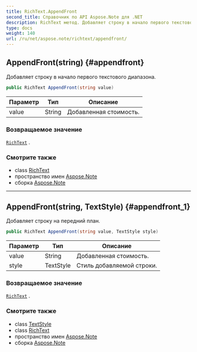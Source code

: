 ```yaml
---
title: RichText.AppendFront
second_title: Справочник по API Aspose.Note для .NET
description: RichText метод. Добавляет строку в начало первого текстового диапазона.
type: docs
weight: 140
url: /ru/net/aspose.note/richtext/appendfront/
---
```

## AppendFront(string) {#appendfront}

Добавляет строку в начало первого текстового диапазона.

```csharp
public RichText AppendFront(string value)
```

| Параметр | Тип | Описание |
| --- | --- | --- |
| value | String | Добавленная стоимость. |

### Возвращаемое значение

[`RichText`](../) .

### Смотрите также

* class [RichText](../)
* пространство имен [Aspose.Note](../../richtext/)
* сборка [Aspose.Note](../../../)

---

## AppendFront(string, TextStyle) {#appendfront_1}

Добавляет строку на передний план.

```csharp
public RichText AppendFront(string value, TextStyle style)
```

| Параметр | Тип | Описание |
| --- | --- | --- |
| value | String | Добавленная стоимость. |
| style | TextStyle | Стиль добавляемой строки. |

### Возвращаемое значение

[`RichText`](../) .

### Смотрите также

* class [TextStyle](../../textstyle/)
* class [RichText](../)
* пространство имен [Aspose.Note](../../richtext/)
* сборка [Aspose.Note](../../../)


